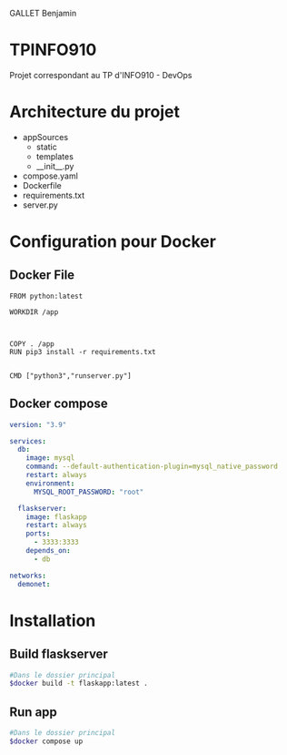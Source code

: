 GALLET Benjamin

# TPINFO910
Projet correspondant au TP d'INFO910 - DevOps

# Architecture du projet

- appSources
    - static
    - templates
    - \_\_init\_\_.py
- compose.yaml
- Dockerfile
- requirements.txt
- server.py 

# Configuration pour Docker

## Docker File
```docker
FROM python:latest

WORKDIR /app



COPY . /app
RUN pip3 install -r requirements.txt


CMD ["python3","runserver.py"]
```

## Docker compose
```yaml
version: "3.9"

services:
  db:
    image: mysql
    command: --default-authentication-plugin=mysql_native_password
    restart: always
    environment:
      MYSQL_ROOT_PASSWORD: "root"

  flaskserver:
    image: flaskapp
    restart: always
    ports:
      - 3333:3333
    depends_on:
      - db

networks:
  demonet:

```

# Installation

## Build flaskserver
```bash
#Dans le dossier principal
$docker build -t flaskapp:latest .
```
## Run app
```bash
#Dans le dossier principal
$docker compose up
```